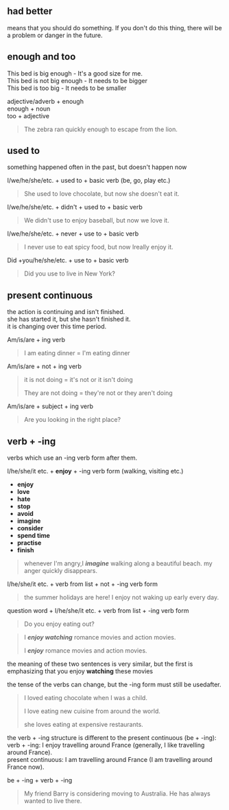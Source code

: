 ## had better

means that you should do something. If you don't do this thing, there will be a problem or danger in the future.

## enough and too

This bed is big enough - It's a good size for me. \
This bed is not big enough - It needs to be bigger \
This bed is too big - It needs to be smaller

adjective/adverb + enough \
enough + noun \
too + adjective 

> The zebra ran quickly enough to escape from the lion.

## used to 

something happened often in the past, but doesn't happen now

I/we/he/she/etc. + used to + basic verb (be, go, play etc.)
> She used to love chocolate, but now she doesn't eat it.

I/we/he/she/etc. + didn't + used to + basic verb
> We didn't use to enjoy baseball, but now we love it.

I/we/he/she/etc. + never + use to + basic verb
> I never use to eat spicy food, but now Ireally enjoy it.

Did +you/he/she/etc. + use to + basic verb
> Did you use to live in New York?

## present continuous

the action is continuing and isn't finished.\
she has started it, but she hasn't finished it.\
it is changing over this time period.

Am/is/are + ing verb
> I am eating dinner = I'm eating dinner

Am/is/are + not + ing verb
> it is not doing = it's not or it isn't doing 
>
> They are not doing = they're not or they aren't doing

Am/is/are + subject + ing verb
> Are you looking in the right place?

## verb + -ing 

verbs which use an -ing verb form after them.

I/he/she/it etc. + **enjoy** + -ing verb form (walking, visiting etc.)
* **enjoy**
* **love**
* **hate**
* **stop**
* **avoid**
* **imagine**
* **consider**
* **spend time**
* **practise**
* **finish**

> whenever I'm angry,I ***imagine*** walking along a beautiful beach. my anger quickly disappears. 

I/he/she/it etc. + verb from list + not + -ing verb form

> the summer holidays are here! I enjoy not waking up early every day.

question word + I/he/she/it etc. + verb from list + -ing verb form

> Do you enjoy eating out?

> I ***enjoy watching*** romance movies and action movies.
>
> I ***enjoy*** romance movies and action movies.

the meaning of these two sentences is very similar, but the first is emphasizing that you enjoy **watching** these movies

the tense of the verbs can change, but the -ing form must still be usedafter.

> I loved eating chocolate when I was a child.
> 
> I love eating new cuisine from around the world.
> 
> she loves eating at expensive restaurants.

the verb + -ing structure is different to the present continuous (be + -ing):\
verb + -ing: I enjoy travelling around France (generally, I like travelling around France).\
present continuous: I am travelling around France (I am travelling around France now).

be + -ing + verb + -ing

> My friend Barry is considering moving to Australia. He has always wanted to live there.
